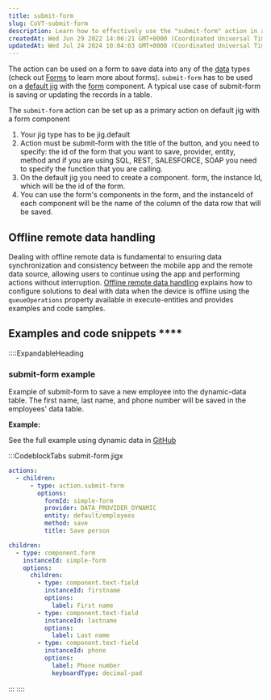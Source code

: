 ```yaml
---
title: submit-form
slug: CoVT-submit-form
description: Learn how to effectively use the "submit-form" action in a default jig with a form component to effortlessly save crucial data. This comprehensive document outlines the indispensable information required for this action, including form ID, provider, entit
createdAt: Wed Jun 29 2022 14:06:21 GMT+0000 (Coordinated Universal Time)
updatedAt: Wed Jul 24 2024 10:04:03 GMT+0000 (Coordinated Universal Time)
---
```


The action can be used on a form to save data into any of the [data](https://docs.jigx.com/aI2F-data) types (check out [Forms]() to learn more about forms). `submit-form` has to be used on a <a href="https://docs.jigx.com/examples/jigdefault" target="_blank">default jig</a> with the [form](./../Components/form.md) component. A typical use case of submit-form is saving or updating the records in a table.

The `submit-form` action can be set up as a primary action on default jig with a form component

1. Your jig type has to be jig.default
2. Action must be submit-form with the title of the button, and you need to specify: the id of the form that you want to save, provider, entity, method and if you are using SQL, REST, SALESFORCE, SOAP you need to specify the function that you are calling.
3. On the default jig you need to create a component. form, the instance Id, which will be the id of the form.
4. You can use the form's components in the form, and the instanceId of each component will be the name of the column of the data row that will be saved.

## Offline remote data handling

Dealing with offline remote data is fundamental to ensuring data synchronization and consistency between the mobile app and the remote data source, allowing users to continue using the app and performing actions without interruption. [Offline remote data handling]() explains how to configure solutions to deal with data when the device is offline using the `queueOperations` property available in execute-entities and provides examples and code samples.

## Examples and code snippets ****

::::ExpandableHeading
### submit-form example

Example of submit-form to save a new employee into the dynamic-data table. The first name, last name, and phone number will be saved in the employees' data table.

**Example:**

See the full example using dynamic data in [GitHub](https://github.com/jigx-com/jigx-samples/blob/main/quickstart/jigx-samples/jigs/jigx-actions/submit-form/dynamic-data/submit-form.jigx)

:::CodeblockTabs
submit-form.jigx

```yaml
actions:
  - children:
      - type: action.submit-form
        options:
          formId: simple-form
          provider: DATA_PROVIDER_DYNAMIC
          entity: default/employees
          method: save
          title: Save person

children:
  - type: component.form
    instanceId: simple-form
    options:
      children:
        - type: component.text-field
          instanceId: firstname
          options:
            label: First name
        - type: component.text-field
          instanceId: lastname
          options:
            label: Last name
        - type: component.text-field
          instanceId: phone
          options:
            label: Phone number
            keyboardType: decimal-pad
```
:::
::::

